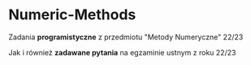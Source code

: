 # Numeric-Methods
Zadania __programistyczne__ z przedmiotu "Metody Numeryczne" 22/23

Jak i również __zadawane pytania__ na egzaminie ustnym z roku 22/23
